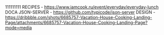 111111111
RECIPES - https://www.iamcook.ru/event/everyday/everyday-lunch
DOCA JSON-SERVER - https://github.com/typicode/json-server
DESIGN - https://dribbble.com/shots/6685757-Vacation-House-Cooking-Landing-Page/attachments/6685757-Vacation-House-Cooking-Landing-Page?mode=media
